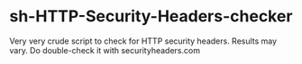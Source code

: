 # sh-HTTP-Security-Headers-checker

Very very crude script to check for HTTP security headers. Results may vary. Do double-check it with securityheaders.com

